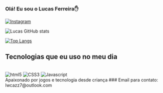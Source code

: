 ### Olá! Eu sou o Lucas Ferreira✋

[![Instagram](https://img.shields.io/badge/Instagram-E4405F?style=for-the-badge&logo=instagram&logoColor=white)](https://www.instagram.com/lwcazz7/)

![Lucas GitHub stats](https://github-readme-stats.vercel.app/api?username=LucasFerreira02&show_icons=true&theme=radical)

[![Top Langs](https://github-readme-stats.vercel.app/api/top-langs/?username=anuraghazra)](https://github.com/anuraghazra/github-readme-stats)

## Tecnologias que eu uso no meu dia

<div style="display: inline-block"><br/>
<img align="center" alt="html5" src="https://img.shields.io/badge/HTML5-E34F26?style=for-the-badge&logo=html5&logoColor=white">
<img align="center" alt="CSS3" src="https://img.shields.io/badge/CSS3-1572B6?style=for-the-badge&logo=css3&logoColor=white">
<img align="center" alt="Javascript" src="https://img.shields.io/badge/JavaScript-F7DF1E?style=for-the-badge&logo=javascript&logoColor=black">
</div>
<br>
Apaixonado por jogos e tecnologia desde criança
### Email para contato:
<br/>
lwcazz7@outlook.com
